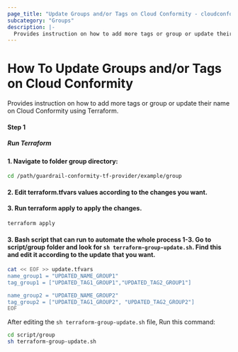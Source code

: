 ```yaml
---
page_title: "Update Groups and/or Tags on Cloud Conformity - cloudconformity_terraform"
subcategory: "Groups"
description: |-
  Provides instruction on how to add more tags or group or update their name on Cloud Conformity using Terraform.
---
```


# How To Update Groups and/or Tags on Cloud Conformity
Provides instruction on how to add more tags or group or update their name on Cloud Conformity using Terraform.

#### Step 1

##### Run Terraform

#### 1. Navigate to folder group directory:
```sh
cd /path/guardrail-conformity-tf-provider/example/group
```
#### 2. Edit terraform.tfvars values according to the changes you want.

#### 3. Run terraform apply to apply the changes.
```sh
terraform apply
```
#### 3. Bash script that can run to automate the whole process 1-3. Go to script/group folder and look for `sh terraform-group-update.sh`. Find this and edit it according to the update that you want.

```sh
cat << EOF >> update.tfvars
name_group1 = "UPDATED_NAME_GROUP1"
tag_group1 = ["UPDATED_TAG1_GROUP1","UPDATED_TAG2_GROUP1"]

name_group2 = "UPDATED_NAME_GROUP2"
tag_group2 = ["UPDATED_TAG1_GROUP2", "UPDATED_TAG2_GROUP2"]
EOF
```

After editing the `sh terraform-group-update.sh` file, Run this command:
```sh
cd script/group
sh terraform-group-update.sh
```

